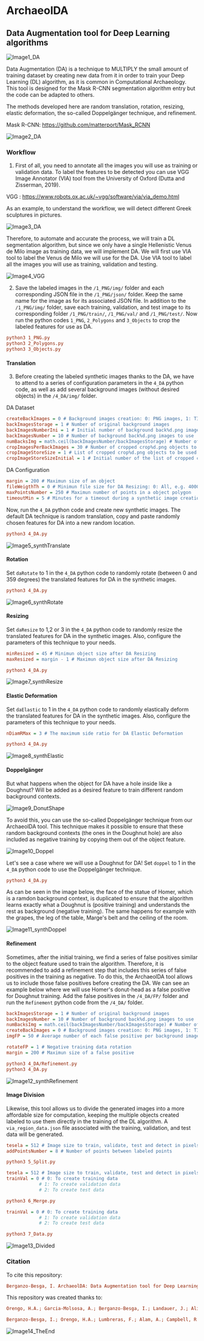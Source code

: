 # ArchaeolDA

## Data Augmentation tool for Deep Learning algorithms 

![Image1_DA](https://user-images.githubusercontent.com/75735764/222118906-95a9c04b-992e-4d36-b677-7c8ac4f46f3b.png)

Data Augmentation (DA) is a technique to MULTIPLY the small amount of training dataset by creating new data from it in order to train your Deep Learning (DL) algorithm, as it is common in Computational Archaeology. This tool is designed for the Mask R-CNN segmentation algorithm entry but the code can be adapted to others.

The methods developed here are random translation, rotation, resizing, elastic deformation, the so-called Doppelgänger technique, and refinement.

Mask R-CNN: https://github.com/matterport/Mask_RCNN

![Image2_DA](https://user-images.githubusercontent.com/75735764/222123050-5a8adc84-7de3-45a0-ae98-f35250befd30.png)

### Workflow

1. First of all, you need to annotate all the images you will use as training or validation data. To label the features to be detected you can use VGG Image Annotator (VIA) tool from the University of Oxford (Dutta and Zisserman, 2019).

VGG : https://www.robots.ox.ac.uk/~vgg/software/via/via_demo.html

As an example, to understand the workflow, we will detect different Greek sculptures in pictures. 

![Image3_DA](https://user-images.githubusercontent.com/75735764/222122147-3a9495fe-8ba8-466a-962c-c27775d570c5.png)

Therefore, to automate and accurate the process, we will train a DL segmentation algorithm, but since we only have a single Hellenistic Venus de Milo image as training data, we will implement DA. We will first use VIA tool to label the Venus de Milo we will use for the DA. Use VIA tool to label all the images you will use as training, validation and testing.

![Image4_VGG](https://user-images.githubusercontent.com/75735764/222122315-1090e58a-6983-45c0-9c42-a936e5e0b0e2.png)

2. Save the labeled images in the `/1_PNG/img/` folder and each corresponding JSON file in the `/1_PNG/json/` folder. Keep the same name for the image as for its associated JSON file. In addition to the `/1_PNG/img/` folder, save each training, validation, and test image to its corresponding folder `/1_PNG/train/`, `/1_PNG/val/` and `/1_PNG/test/`. Now run the python codes `1_PNG`, `2_Polygons` and `3_Objects` to crop the labeled features for use as DA.

```ini
python3 1_PNG.py
python3 2_Polygons.py
python3 3_Objects.py
```

#### Translation

3. Before creating the labeled synthetic images thanks to the DA, we have to attend to a series of configuration parameters in the `4_DA` python code, as well as add several background images (without desired objects) in the `/4_DA/img/` folder.

DA Dataset

```ini
createBackImages = 0 # Background images creation: 0: PNG images, 1: TIFF images, 2: Already created
backImagesStorage = 1 # Number of original background images
backImagesNumberIni = 1 # Initial number of background back%d.png images to use
backImagesNumber = 10 # Number of background back%d.png images to use
numBacksImg = math.ceil(backImagesNumber/backImagesStorage) # Number of back%d.png per background image
cropImagesPerBackImages = 30 # Number of cropped crop%d.png objects to be in each background image
cropImageStoreSize = 1 # List of cropped crop%d.png objects to be used
cropImageStoreSizeInitial = 1 # Initial number of the list of cropped crop%d.png objects to be used
```

DA Configuration

```ini
margin = 200 # Maximun size of an object
fileWeigthTh = 0 # Minimun file size for DA Resizing: 0: All, e.g. 4000: 4 KB
maxPointsNumber = 250 # Maximun number of points in a object polygon
timeoutMin = 5 # Minutes for a timeout during a synthetic image creation
```

Now, run the `4_DA` python code and create new synthetic images. The default DA technique is random translation, copy and paste randomly chosen features for DA into a new random location.

```ini
python3 4_DA.py
```

![Image5_synthTranslate](https://user-images.githubusercontent.com/75735764/222122341-7dced33d-824c-4e58-9af4-f907a2b2b1ff.png)

#### Rotation

Set `daRotate` to 1 in the `4_DA` python code to randomly rotate (between 0 and 359 degrees) the translated features for DA in the synthetic images.

```ini
python3 4_DA.py
```

![Image6_synthRotate](https://user-images.githubusercontent.com/75735764/222122345-95e71fe6-1fa9-454f-b78c-ad375882f28a.png)

#### Resizing

Set `daResize` to 1,2 or 3 in the `4_DA` python code to randomly resize the translated features for DA in the synthetic images. Also, configure the parameters of this technique to your needs.

```ini
minResized = 45 # Minimun object size after DA Resizing
maxResized = margin - 1 # Maximun object size after DA Resizing
```

```ini
python3 4_DA.py
```

![Image7_synthResize](https://user-images.githubusercontent.com/75735764/222122349-ba123892-9ec6-4b05-8660-da70cc3af05d.png)

#### Elastic Deformation

Set `daElastic` to 1 in the `4_DA` python code to randomly elastically deform the translated features for DA in the synthetic images. Also, configure the parameters of this technique to your needs.

```ini
nDiamRMax = 3 # The maximum side ratio for DA Elastic Deformation
```

```ini
python3 4_DA.py
```

![Image8_synthElastic](https://user-images.githubusercontent.com/75735764/222122354-277b8557-3cf3-457e-94e3-73d2d6e3e09b.png)

#### Doppelgänger

But what happens when the object for DA have a hole inside like a Doughnut? Will be added as a desired feature to train different random background contexts.

![Image9_DonutShape](https://user-images.githubusercontent.com/75735764/222122357-d7f2a43c-5973-49d4-a98a-b7c06db13fe8.png)

To avoid this, you can use the so-called Doppelgänger technique from our ArchaeolDA tool. This technique makes it possible to ensure that these random background contexts (the ones in the Doughnut hole) are also included as negative training by copying them out of the object feature.

![Image10_Doppel](https://user-images.githubusercontent.com/75735764/222122360-64ccb8c8-d9b7-4bd6-a652-90788c370148.png)

Let's see a case where we will use a Doughnut for DA! Set `doppel` to 1 in the `4_DA` python code to use the Doppelgänger technique.

```ini
python3 4_DA.py
```

As can be seen in the image below, the face of the statue of Homer, which is a ramdon background context, is duplicated to ensure that the algorithm learns exactly what a Doughnut is (positive training) and understands the rest as background (negative training). The same happens for example with the grapes, the leg of the table, Marge's belt and the ceiling of the room.

![Image11_synthDoppel](https://user-images.githubusercontent.com/75735764/222122365-78e1bb6c-96ca-46a5-9d7c-6a8865342e76.png)

#### Refinement

Sometimes, after the initial training, we find a series of false positives similar to the object feature used to train the algorithm. Therefore, it is recommended to add a refinement step that includes this series of false positives in the training as negative. To do this, the ArchaeolDA tool allows us to include those false positives before creating the DA. We can see an example below where we will use Homer's donut-head as a false positive for Doughnut training. Add the false positives in the `/4_DA/FP/` folder and run the `Refinement` python code from the `/4_DA/` folder.

```ini
backImagesStorage = 1 # Number of original background images
backImagesNumber = 10 # Number of background back%d.png images to use
numBacksImg = math.ceil(backImagesNumber/backImagesStorage) # Number of back%d.png per background image
createBackImages = 0 # Background images creation: 0: PNG images, 1: TIFF images, 2: Already created
imgFP = 50 # Average number of each false positive per background image

rotateFP = 1 # Negative training data rotation
margin = 200 # Maximun size of a false positive
```

```ini
python3 4_DA/Refinement.py
python3 4_DA.py
```

![Image12_synthRefinement](https://user-images.githubusercontent.com/75735764/222122371-a26d544a-1d57-40eb-b6f2-717eaa412472.png)

#### Image Division

Likewise, this tool allows us to divide the generated images into a more affordable size for computation, keeping the multiple objects created labeled to use them directly in the training of the DL algorithm. A `via_region_data.json` file associated with the training, validation, and test data will be generated.

```ini
tesela = 512 # Image size to train, validate, test and detect in pixels
addPointsNumber = 8 # Number of points between labeled points
```

```ini
python3 5_Split.py
```

```ini
tesela = 512 # Image size to train, validate, test and detect in pixels
trainVal = 0 # 0: To create training data
			# 1: To create validation data
			# 2: To create test data
```

```ini
python3 6_Merge.py
```

```ini
trainVal = 0 # 0: To create training data
			# 1: To create validation data
			# 2: To create test data
```

```ini
python3 7_Data.py
```

![Image13_Divided](https://user-images.githubusercontent.com/75735764/222122377-877f6ac9-48ef-4c25-b9f7-95cc463bc4d4.png)

### Citation

To cite this repository:

```ini
Berganzo-Besga, I. ArchaeolDA: Data Augmentation tool for Deep Learning algorithms. GitHub repository 2023. Available online: https://github.com/iberganzo/ArchaeolDA
```

This repository was created thanks to:

```ini
Orengo, H.A.; Garcia-Molsosa, A.; Berganzo-Besga, I.; Landauer, J.; Aliende, P.; Tres- Martínez, S. New developments in drone-based automated surface survey: Towards a functional and effective survey system. Archaeol. Prospect. 2021, 1–8. https://doi.org/10.1002/arp.1822
```

```ini
Berganzo-Besga, I.; Orengo, H.A.; Lumbreras, F.; Alam, A.; Campbell, R.; Gerrits, P.J.; Gregorio de Souza, J.; Khan, A.; Suárez-Moreno, M.; Tomaney, J.; Roberts, R.C., Petrie, C.A. Curriculum Learning-based Strategy for Archaeological Mound Features Detection from Historical Maps in Low-Density Areas in India and Pakistan. Sci. Rep. 2023, submitted.
```

![Image14_TheEnd](https://user-images.githubusercontent.com/75735764/222122766-5bfa6b09-9001-4c8f-9585-e2eafb08bab8.png)
